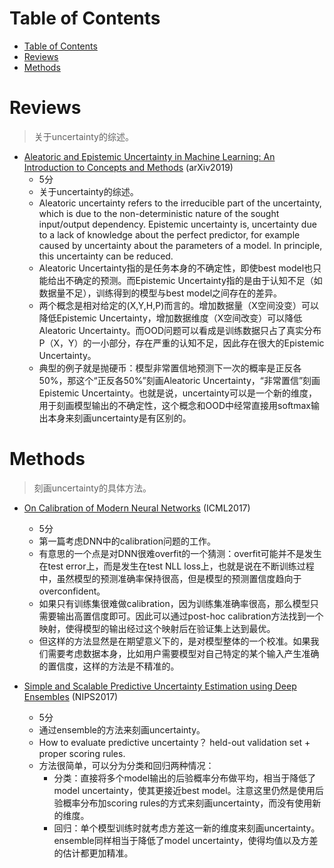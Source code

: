 # Table of Contents

- [Table of Contents](#table-of-contents)
- [Reviews](#reviews)
- [Methods](#methods)

# Reviews

> 关于uncertainty的综述。

- [Aleatoric and Epistemic Uncertainty in Machine Learning: An Introduction to Concepts and Methods](https://arxiv.org/abs/1910.09457) (arXiv2019)
    - 5分
    - 关于uncertainty的综述。
    - Aleatoric uncertainty refers to the irreducible part of the uncertainty, which is due to the non-deterministic nature of the sought input/output dependency. Epistemic uncertainty is, uncertainty due to a lack of knowledge about the perfect predictor, for example caused by uncertainty about the parameters of a model. In principle, this uncertainty can be reduced.
    - Aleatoric Uncertainty指的是任务本身的不确定性，即使best model也只能给出不确定的预测。而Epistemic Uncertainty指的是由于认知不足（如数据量不足），训练得到的模型与best model之间存在的差异。
    - 两个概念是相对给定的(X,Y,H,P)而言的。增加数据量（X空间没变）可以降低Epistemic Uncertainty，增加数据维度（X空间改变）可以降低Aleatoric Uncertainty。而OOD问题可以看成是训练数据只占了真实分布P（X，Y）的一小部分，存在严重的认知不足，因此存在很大的Epistemic Uncertainty。
    - 典型的例子就是抛硬币：模型非常置信地预测下一次的概率是正反各50%，那这个“正反各50%”刻画Aleatoric Uncertainty，“非常置信”刻画Epistemic Uncertainty。也就是说，uncertainty可以是一个新的维度，用于刻画模型输出的不确定性，这个概念和OOD中经常直接用softmax输出本身来刻画uncertainty是有区别的。

# Methods

> 刻画uncertainty的具体方法。

- [On Calibration of Modern Neural Networks](https://arxiv.org/abs/1706.04599) (ICML2017)
    - 5分
    - 第一篇考虑DNN中的calibration问题的工作。
    - 有意思的一个点是对DNN很难overfit的一个猜测：overfit可能并不是发生在test error上，而是发生在test NLL loss上，也就是说在不断训练过程中，虽然模型的预测准确率保持很高，但是模型的预测置信度趋向于overconfident。
    - 如果只有训练集很难做calibration，因为训练集准确率很高，那么模型只需要输出高置信度即可。因此可以通过post-hoc calibration方法找到一个映射，使得模型的输出经过这个映射后在验证集上达到最优。
    - 但这样的方法显然是在期望意义下的，是对模型整体的一个校准。如果我们需要考虑数据本身，比如用户需要模型对自己特定的某个输入产生准确的置信度，这样的方法是不精准的。

- [Simple and Scalable Predictive Uncertainty Estimation using Deep Ensembles](https://arxiv.org/abs/1612.01474) (NIPS2017)
    - 5分
    - 通过ensemble的方法来刻画uncertainty。
    - How to evaluate predictive uncertainty？ held-out validation set + proper scoring rules.
    - 方法很简单，可以分为分类和回归两种情况：
      - 分类：直接将多个model输出的后验概率分布做平均，相当于降低了model uncertainty，使其更接近best model。注意这里仍然是使用后验概率分布加scoring rules的方式来刻画uncertainty，而没有使用新的维度。
      - 回归：单个模型训练时就考虑方差这一新的维度来刻画uncertainty。ensemble同样相当于降低了model uncertainty，使得均值以及方差的估计都更加精准。